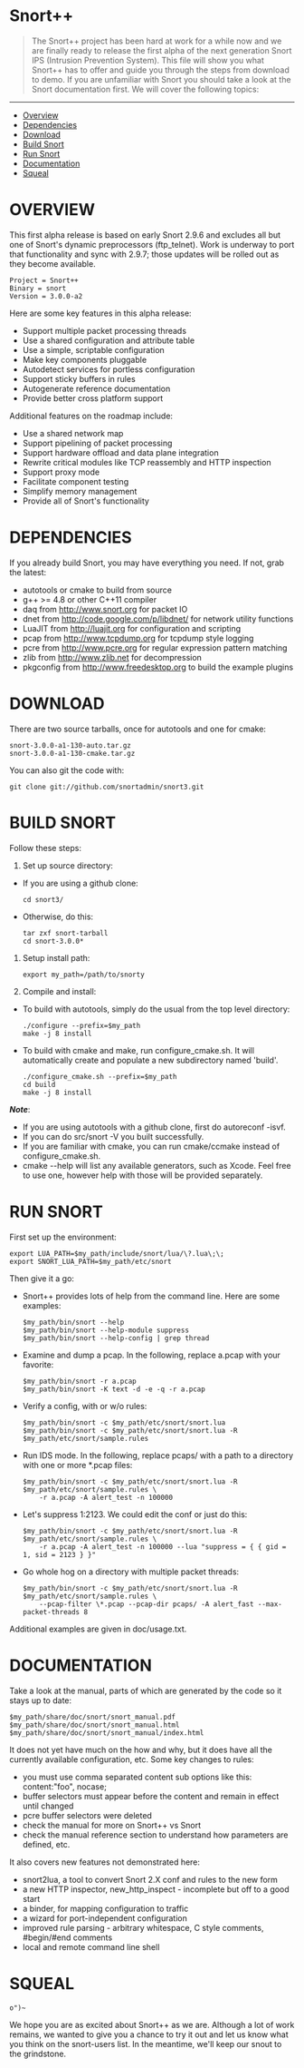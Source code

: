 # Snort++

>The Snort++ project has been hard at work for a while now and we are
>finally ready to release the first alpha of the next generation Snort IPS
>(Intrusion Prevention System).  This file will show you what Snort++ has to
>offer and guide you through the steps from download to demo.  If you are
>unfamiliar with Snort you should take a look at the Snort documentation
>first. We will cover the following topics:

---

* [Overview](#overview)
* [Dependencies](#dependencies)
* [Download](#download)
* [Build Snort](#build-snort)
* [Run Snort](#run-snort)
* [Documentation](#documentation)
* [Squeal](#squeal)

# OVERVIEW

This first alpha release is based on early Snort 2.9.6 and excludes all but
one of Snort's dynamic preprocessors (ftp_telnet).  Work is underway to
port that functionality and sync with 2.9.7; those updates will be rolled
out as they become available.

    Project = Snort++
    Binary = snort
    Version = 3.0.0-a2

Here are some key features in this alpha release:

* Support multiple packet processing threads
* Use a shared configuration and attribute table
* Use a simple, scriptable configuration
* Make key components pluggable
* Autodetect services for portless configuration
* Support sticky buffers in rules
* Autogenerate reference documentation
* Provide better cross platform support

Additional features on the roadmap include:

* Use a shared network map
* Support pipelining of packet processing
* Support hardware offload and data plane integration
* Rewrite critical modules like TCP reassembly and HTTP inspection
* Support proxy mode
* Facilitate component testing
* Simplify memory management
* Provide all of Snort's functionality

# DEPENDENCIES

If you already build Snort, you may have everything you need.  If not, grab
the latest:

* autotools or cmake to build from source
* g++ >= 4.8 or other C++11 compiler
* daq from http://www.snort.org for packet IO
* dnet from http://code.google.com/p/libdnet/ for network utility functions
* LuaJIT from http://luajit.org for configuration and scripting
* pcap from http://www.tcpdump.org for tcpdump style logging
* pcre from http://www.pcre.org for regular expression pattern matching
* zlib from http://www.zlib.net for decompression
* pkgconfig from http://www.freedesktop.org to build the example plugins

# DOWNLOAD

There are two source tarballs, once for autotools and one for cmake:

    snort-3.0.0-a1-130-auto.tar.gz
    snort-3.0.0-a1-130-cmake.tar.gz

You can also git the code with:

    git clone git://github.com/snortadmin/snort3.git

# BUILD SNORT

Follow these steps:

1.  Set up source directory:

  * If you are using a github clone:

    ```shell 
    cd snort3/
    ```

  * Otherwise, do this:

    ```shell
    tar zxf snort-tarball
    cd snort-3.0.0*
    ```
    
1.  Setup install path:

    ```shell
    export my_path=/path/to/snorty
    ```

1.  Compile and install:

  * To build with autotools, simply do the usual from the top level directory:

    ```shell 
    ./configure --prefix=$my_path
    make -j 8 install
    ```
    
  * To build with cmake and make, run configure_cmake.sh.  It will automatically create and populate a new subdirectory named 'build'.

    ```shell
    ./configure_cmake.sh --prefix=$my_path
    cd build
    make -j 8 install
    ```

**_Note_**:

  * If you are using autotools with a github clone, first do autoreconf -isvf.
  * If you can do src/snort -V you built successfully.
  * If you are familiar with cmake, you can run cmake/ccmake instead of configure_cmake.sh.
  * cmake --help will list any available generators, such as Xcode.  Feel free to use one, however help with those will be provided separately.

# RUN SNORT

First set up the environment:

```shell
export LUA_PATH=$my_path/include/snort/lua/\?.lua\;\;
export SNORT_LUA_PATH=$my_path/etc/snort
```

Then give it a go:

* Snort++ provides lots of help from the command line.  Here are some examples:

    ```shell
    $my_path/bin/snort --help
    $my_path/bin/snort --help-module suppress
    $my_path/bin/snort --help-config | grep thread
    ```

* Examine and dump a pcap.  In the following, replace a.pcap with your
  favorite:

    ```shell
    $my_path/bin/snort -r a.pcap
    $my_path/bin/snort -K text -d -e -q -r a.pcap
    ```

* Verify a config, with or w/o rules:

    ```shell
    $my_path/bin/snort -c $my_path/etc/snort/snort.lua
    $my_path/bin/snort -c $my_path/etc/snort/snort.lua -R $my_path/etc/snort/sample.rules
    ```

* Run IDS mode.  In the following, replace pcaps/ with a path to a directory
  with one or more *.pcap files:

    ```shell
    $my_path/bin/snort -c $my_path/etc/snort/snort.lua -R $my_path/etc/snort/sample.rules \
        -r a.pcap -A alert_test -n 100000
    ```

* Let's suppress 1:2123.  We could edit the conf or just do this:

    ```shell
    $my_path/bin/snort -c $my_path/etc/snort/snort.lua -R $my_path/etc/snort/sample.rules \
        -r a.pcap -A alert_test -n 100000 --lua "suppress = { { gid = 1, sid = 2123 } }"
    ```

* Go whole hog on a directory with multiple packet threads:

    ```shell
    $my_path/bin/snort -c $my_path/etc/snort/snort.lua -R $my_path/etc/snort/sample.rules \
        --pcap-filter \*.pcap --pcap-dir pcaps/ -A alert_fast --max-packet-threads 8
    ```

Additional examples are given in doc/usage.txt.

# DOCUMENTATION

Take a look at the manual, parts of which are generated by the code so it
stays up to date:

```shell
$my_path/share/doc/snort/snort_manual.pdf
$my_path/share/doc/snort/snort_manual.html
$my_path/share/doc/snort/snort_manual/index.html
```

It does not yet have much on the how and why, but it does have all the
currently available configuration, etc.  Some key changes to rules:

* you must use comma separated content sub options like this:  content:"foo", nocase;
* buffer selectors must appear before the content and remain in effect until changed
* pcre buffer selectors were deleted
* check the manual for more on Snort++ vs Snort
* check the manual reference section to understand how parameters are defined, etc.

It also covers new features not demonstrated here:

* snort2lua, a tool to convert Snort 2.X conf and rules to the new form
* a new HTTP inspector, new_http_inspect - incomplete but off to a good start
* a binder, for mapping configuration to traffic
* a wizard for port-independent configuration
* improved rule parsing - arbitrary whitespace, C style comments, #begin/#end comments
* local and remote command line shell

# SQUEAL 
`o")~`

We hope you are as excited about Snort++ as we are.  Although a lot of work
remains, we wanted to give you a chance to try it out and let us know what
you think on the snort-users list.  In the meantime, we'll keep our snout
to the grindstone.

